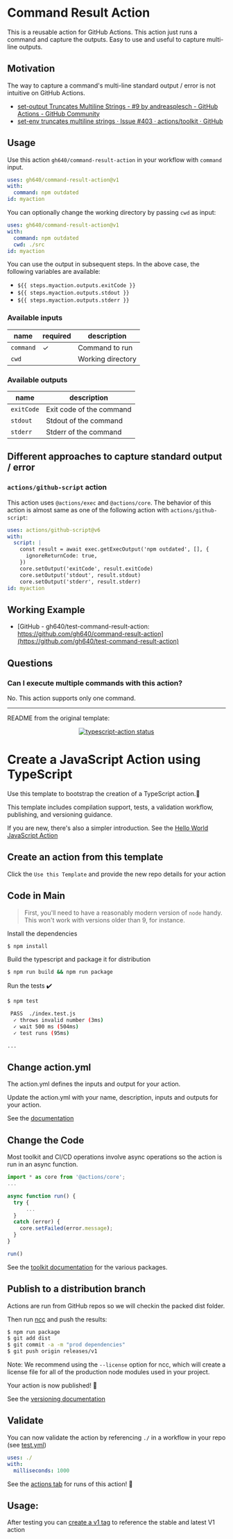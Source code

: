 # Command Result Action

This is a reusable action for GitHub Actions. This action just runs a command and capture the outputs. Easy to use and useful to capture multi-line outputs.

## Motivation

The way to capture a command's multi-line standard output / error is not intuitive on GitHub Actions.

- [set-output Truncates Multiline Strings - #9 by andreasplesch - GitHub Actions - GitHub Community](https://github.community/t/set-output-truncates-multiline-strings/16852/9)
- [set-env truncates multiline strings · Issue #403 · actions/toolkit · GitHub](https://github.com/actions/toolkit/issues/403)

## Usage

Use this action `gh640/command-result-action` in your workflow with `command` input.

```yaml
uses: gh640/command-result-action@v1
with:
  command: npm outdated
id: myaction
```

You can optionally change the working directory by passing `cwd` as input:

```yaml
uses: gh640/command-result-action@v1
with:
  command: npm outdated
  cwd: ./src
id: myaction
```

You can use the output in subsequent steps. In the above case, the following variables are available:

- `${{ steps.myaction.outputs.exitCode }}`
- `${{ steps.myaction.outputs.stdout }}`
- `${{ steps.myaction.outputs.stderr }}`

### Available inputs

| name | required | description |
| --- | --- | --- |
| `command` | ✓ | Command to run |
| `cwd` |  | Working directory |

### Available outputs

| name | description |
| --- | --- |
| `exitCode` | Exit code of the command |
| `stdout` | Stdout of the command |
| `stderr` | Stderr of the command |

## Different approaches to capture standard output / error

### `actions/github-script` action

This action uses `@actions/exec` and `@actions/core`. The behavior of this action is almost same as one of the following action with `actions/github-script`:

```yaml
uses: actions/github-script@v6
with:
  script: |
    const result = await exec.getExecOutput('npm outdated', [], {
      ignoreReturnCode: true,
    })
    core.setOutput('exitCode', result.exitCode)
    core.setOutput('stdout', result.stdout)
    core.setOutput('stderr', result.stderr)
id: myaction
```

## Working Example

- [GitHub - gh640/test-command-result-action: https://github.com/gh640/command-result-action](https://github.com/gh640/test-command-result-action)

## Questions

### Can I execute multiple commands with this action?

No. This action supports only one command.

---

README from the original template:

<p align="center">
  <a href="https://github.com/actions/typescript-action/actions"><img alt="typescript-action status" src="https://github.com/actions/typescript-action/workflows/build-test/badge.svg"></a>
</p>

# Create a JavaScript Action using TypeScript

Use this template to bootstrap the creation of a TypeScript action.:rocket:

This template includes compilation support, tests, a validation workflow, publishing, and versioning guidance.  

If you are new, there's also a simpler introduction.  See the [Hello World JavaScript Action](https://github.com/actions/hello-world-javascript-action)

## Create an action from this template

Click the `Use this Template` and provide the new repo details for your action

## Code in Main

> First, you'll need to have a reasonably modern version of `node` handy. This won't work with versions older than 9, for instance.

Install the dependencies  
```bash
$ npm install
```

Build the typescript and package it for distribution
```bash
$ npm run build && npm run package
```

Run the tests :heavy_check_mark:  
```bash
$ npm test

 PASS  ./index.test.js
  ✓ throws invalid number (3ms)
  ✓ wait 500 ms (504ms)
  ✓ test runs (95ms)

...
```

## Change action.yml

The action.yml defines the inputs and output for your action.

Update the action.yml with your name, description, inputs and outputs for your action.

See the [documentation](https://help.github.com/en/articles/metadata-syntax-for-github-actions)

## Change the Code

Most toolkit and CI/CD operations involve async operations so the action is run in an async function.

```javascript
import * as core from '@actions/core';
...

async function run() {
  try { 
      ...
  } 
  catch (error) {
    core.setFailed(error.message);
  }
}

run()
```

See the [toolkit documentation](https://github.com/actions/toolkit/blob/master/README.md#packages) for the various packages.

## Publish to a distribution branch

Actions are run from GitHub repos so we will checkin the packed dist folder. 

Then run [ncc](https://github.com/zeit/ncc) and push the results:
```bash
$ npm run package
$ git add dist
$ git commit -a -m "prod dependencies"
$ git push origin releases/v1
```

Note: We recommend using the `--license` option for ncc, which will create a license file for all of the production node modules used in your project.

Your action is now published! :rocket: 

See the [versioning documentation](https://github.com/actions/toolkit/blob/master/docs/action-versioning.md)

## Validate

You can now validate the action by referencing `./` in a workflow in your repo (see [test.yml](.github/workflows/test.yml))

```yaml
uses: ./
with:
  milliseconds: 1000
```

See the [actions tab](https://github.com/actions/typescript-action/actions) for runs of this action! :rocket:

## Usage:

After testing you can [create a v1 tag](https://github.com/actions/toolkit/blob/master/docs/action-versioning.md) to reference the stable and latest V1 action
